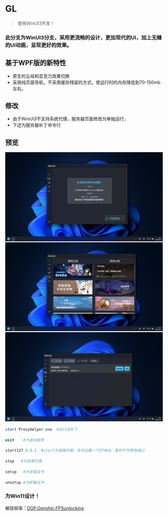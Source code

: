 # GL
> 使用WinUI3开发！

### 此分支为WinUI3分支，采用更流畅的设计，更加现代的UI，加上无缝的UI动画，呈现更好的效果。

## 基于WPF版的新特性
- 原生的云母和亚克力效果切换
- 采用纯页面导航，不采用缓存残留的方式，使运行时的内存降低到70-150mb左右。

## 修改
- 由于WinUI3不支持系统代理，服务器页面修改为单独运行，
- 下述为服务器补丁命令行


## 预览
![](Private/Home.png)
![](Private/Notify.png)
![](Private/Server.png)


``` Powershell
start ProxyHelper.exe  #运行该补丁

exit    #为退出程序

start127.0.0.1  #start为连接代理，命令后跟一个IP地址，暂时不可修改端口

stop   #为结束代理

setup   #为安装证书

unsetup #为卸载证书

```

### 为Win11设计！

解锁帧率：[DGP.Genshin.FPSunlocking](https://github.com/DGP-Studio/DGP.Genshin.FPSUnlocking)
